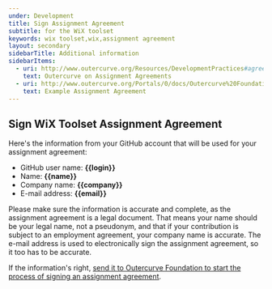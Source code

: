 ```yaml
---
under: Development
title: Sign Assignment Agreement
subtitle: for the WiX toolset
keywords: wix toolset,wix,assignment agreement
layout: secondary
sidebarTitle: Additional information
sidebarItems:
  - uri: http://www.outercurve.org/Resources/DevelopmentPractices#agreements
    text: Outercurve on Assignment Agreements
  - uri: http://www.outercurve.org/Portals/0/docs/Outercurve%20Foundation%20Assignment%20Agreement%20%28editable%29.pdf
    text: Example Assignment Agreement
---
```


## Sign WiX Toolset Assignment Agreement

Here's the information from your GitHub account that will be used for your assignment agreement:

* GitHub user name: **{{login}}**
* Name: **{{name}}**
* Company name: **{{company}}**
* E-mail address: **{{email}}**

Please make sure the information is accurate and complete, as the assignment agreement is a legal document. That means your name should be your legal name, not a pseudonym, and that if your contribution is subject to an employment agreement, your company name is accurate. The e-mail address is used to electronically sign the assignment agreement, so it too has to be accurate.

If the information's right, [send it to Outercurve Foundation to start the process of signing an assignment agreement](/development/assignment-agreement/send/).
